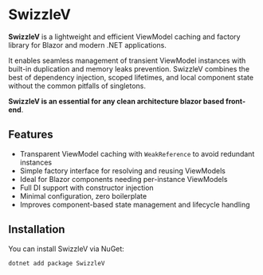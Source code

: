 # SwizzleV

**SwizzleV** is a lightweight and efficient ViewModel caching and factory library for Blazor and modern .NET applications.

It enables seamless management of transient ViewModel instances with built-in duplication and memory leaks prevention. 
SwizzleV combines the best of dependency injection, scoped lifetimes, and local component state without the common pitfalls of singletons.

**SwizzleV is an essential for any clean architecture blazor based front-end**.

## Features

- Transparent ViewModel caching with `WeakReference` to avoid redundant instances  
- Simple factory interface for resolving and reusing ViewModels  
- Ideal for Blazor components needing per-instance ViewModels  
- Full DI support with constructor injection  
- Minimal configuration, zero boilerplate  
- Improves component-based state management and lifecycle handling

## Installation

You can install SwizzleV via NuGet:

```bash
dotnet add package SwizzleV
```
